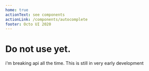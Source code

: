 ```yaml
---
home: true
actionText: see components
actionLink: /components/autocomplete
footer: Octo UI 2020
---
```


# Do not use yet.

i'm breaking api all the time. This is still in very early development